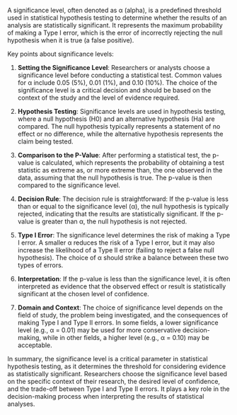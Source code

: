 A significance level, often denoted as α (alpha), is a predefined threshold used in statistical hypothesis testing to determine whether the results of an analysis are statistically significant. It represents the maximum probability of making a Type I error, which is the error of incorrectly rejecting the null hypothesis when it is true (a false positive).

Key points about significance levels:

1. **Setting the Significance Level**: Researchers or analysts choose a significance level before conducting a statistical test. Common values for α include 0.05 (5%), 0.01 (1%), and 0.10 (10%). The choice of the significance level is a critical decision and should be based on the context of the study and the level of evidence required.

2. **Hypothesis Testing**: Significance levels are used in hypothesis testing, where a null hypothesis (H0) and an alternative hypothesis (Ha) are compared. The null hypothesis typically represents a statement of no effect or no difference, while the alternative hypothesis represents the claim being tested.

3. **Comparison to the P-Value**: After performing a statistical test, the p-value is calculated, which represents the probability of obtaining a test statistic as extreme as, or more extreme than, the one observed in the data, assuming that the null hypothesis is true. The p-value is then compared to the significance level.

4. **Decision Rule**: The decision rule is straightforward: If the p-value is less than or equal to the significance level (α), the null hypothesis is typically rejected, indicating that the results are statistically significant. If the p-value is greater than α, the null hypothesis is not rejected.

5. **Type I Error**: The significance level determines the risk of making a Type I error. A smaller α reduces the risk of a Type I error, but it may also increase the likelihood of a Type II error (failing to reject a false null hypothesis). The choice of α should strike a balance between these two types of errors.

6. **Interpretation**: If the p-value is less than the significance level, it is often interpreted as evidence that the observed effect or result is statistically significant at the chosen level of confidence.

7. **Domain and Context**: The choice of significance level depends on the field of study, the problem being investigated, and the consequences of making Type I and Type II errors. In some fields, a lower significance level (e.g., α = 0.01) may be used for more conservative decision-making, while in other fields, a higher level (e.g., α = 0.10) may be acceptable.

In summary, the significance level is a critical parameter in statistical hypothesis testing, as it determines the threshold for considering evidence as statistically significant. Researchers choose the significance level based on the specific context of their research, the desired level of confidence, and the trade-off between Type I and Type II errors. It plays a key role in the decision-making process when interpreting the results of statistical analyses.